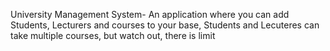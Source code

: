 University Management System- An application where you can add Students, Lecturers and courses to your base, Students and Lecuteres can take multiple courses, but watch out, there is limit
